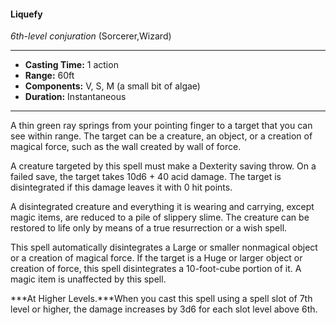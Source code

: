 #### Liquefy
*6th-level conjuration* (Sorcerer,Wizard)
___
- **Casting Time:** 1 action
- **Range:** 60ft
- **Components:** V, S, M (a small bit of algae)
- **Duration:** Instantaneous
---
A thin green ray springs from your pointing finger to a target that you can see within range. The target can be a creature, an object, or a creation of magical force, such as the wall created by wall of force.

A creature targeted by this spell must make a Dexterity saving throw. On a failed save, the target takes 10d6 + 40 acid damage. The target is disintegrated if this damage leaves it with 0 hit points.

A disintegrated creature and everything it is wearing and carrying, except magic items, are reduced to a pile of slippery slime. The creature can be restored to life only by means of a true resurrection or a wish spell.

This spell automatically disintegrates a Large or smaller nonmagical object or a creation of magical force. If the target is a Huge or larger object or creation of force, this spell disintegrates a 10-foot-cube portion of it. A magic item is unaffected by this spell.

***At Higher Levels.***When you cast this spell using a spell slot of 7th level or higher, the damage increases by 3d6 for each slot level above 6th.
